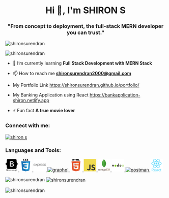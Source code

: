 
<h1 align="center">Hi 👋, I'm SHIRON S</h1>
<h3 align="center">"From concept to deployment, the full-stack MERN developer you can trust."</h3>
<p align="left"> <img src="https://camo.githubusercontent.com/20ba1b87416f6e74a4debebec7a695504eec286a3a0a082f8cc6063ab1353dbe/68747470733a2f2f6d69726f2e6d656469756d2e636f6d2f6d61782f313430302f302a4647443642557a7a5a7331564a4c75592e676966" alt="shironsurendran" /> </p>


<p align="left"> <img src="https://komarev.com/ghpvc/?username=shironsurendran&label=Profile%20views&color=0e75b6&style=flat" alt="shironsurendran" /> </p>

- 🌱 I’m currently learning **Full Stack Development with MERN Stack**

- 📫 How to reach me **shironsurendran2000@gmail.com**

- My Portfolio Link  https://shironsurendran.github.io/portfolio/

- My Banking Application using React https://bankapplication-shiron.netlify.app

- ⚡ Fun fact **A true movie lover**

<h3 align="left">Connect with me:</h3>
<p align="left">
<a href="https://www.linkedin.com/in/shironsurendran/" target="blank"><img align="center" src="https://raw.githubusercontent.com/rahuldkjain/github-profile-readme-generator/master/src/images/icons/Social/linked-in-alt.svg" alt="shiron s" height="30" width="40" /></a>
</p>

<h3 align="left">Languages and Tools:</h3>
<p align="left"> <a href="https://getbootstrap.com" target="_blank" rel="noreferrer"> <img src="https://raw.githubusercontent.com/devicons/devicon/master/icons/bootstrap/bootstrap-plain-wordmark.svg" alt="bootstrap" width="40" height="40"/> </a> <a href="https://www.w3schools.com/css/" target="_blank" rel="noreferrer"> <img src="https://raw.githubusercontent.com/devicons/devicon/master/icons/css3/css3-original-wordmark.svg" alt="css3" width="40" height="40"/> </a> <a href="https://expressjs.com" target="_blank" rel="noreferrer"> <img src="https://raw.githubusercontent.com/devicons/devicon/master/icons/express/express-original-wordmark.svg" alt="express" width="40" height="40"/> </a> <a href="https://graphql.org" target="_blank" rel="noreferrer"> <img src="https://www.vectorlogo.zone/logos/graphql/graphql-icon.svg" alt="graphql" width="40" height="40"/> </a> <a href="https://www.w3.org/html/" target="_blank" rel="noreferrer"> <img src="https://raw.githubusercontent.com/devicons/devicon/master/icons/html5/html5-original-wordmark.svg" alt="html5" width="40" height="40"/> </a> <a href="https://developer.mozilla.org/en-US/docs/Web/JavaScript" target="_blank" rel="noreferrer"> <img src="https://raw.githubusercontent.com/devicons/devicon/master/icons/javascript/javascript-original.svg" alt="javascript" width="40" height="40"/> </a> <a href="https://www.mongodb.com/" target="_blank" rel="noreferrer"> <img src="https://raw.githubusercontent.com/devicons/devicon/master/icons/mongodb/mongodb-original-wordmark.svg" alt="mongodb" width="40" height="40"/> </a> <a href="https://nodejs.org" target="_blank" rel="noreferrer"> <img src="https://raw.githubusercontent.com/devicons/devicon/master/icons/nodejs/nodejs-original-wordmark.svg" alt="nodejs" width="40" height="40"/> </a> <a href="https://postman.com" target="_blank" rel="noreferrer"> <img src="https://www.vectorlogo.zone/logos/getpostman/getpostman-icon.svg" alt="postman" width="40" height="40"/> </a> <a href="https://reactjs.org/" target="_blank" rel="noreferrer"> <img src="https://raw.githubusercontent.com/devicons/devicon/master/icons/react/react-original-wordmark.svg" alt="react" width="40" height="40"/> </a> </p>

<p><img align="left" src="https://github-readme-stats.vercel.app/api/top-langs?username=shironsurendran&show_icons=true&locale=en&layout=compact" alt="shironsurendran" /></p>

<p>&nbsp;<img align="center" src="https://github-readme-stats.vercel.app/api?username=shironsurendran&show_icons=true&locale=en" alt="shironsurendran" /></p>

<p><img align="center" src="https://github-readme-streak-stats.herokuapp.com/?user=shironsurendran&" alt="shironsurendran" /></p>
